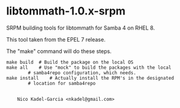 libtommath-1.0.x-srpm
=====================

SRPM building tools for libtommath for Samba 4 on RHEL 8.

This tool taken from the EPEL 7 release.

The "make" command will do these steps.

	make build	# Build the package on the local OS
	make all	# Use "mock" to build the packages with the local
			# samba4repo configuration, which needs.
	make install	# Actually install the RPM's in the designated
			# location for samba4repo


		Nico Kadel-Garcia <nkadel@gmail.com>
